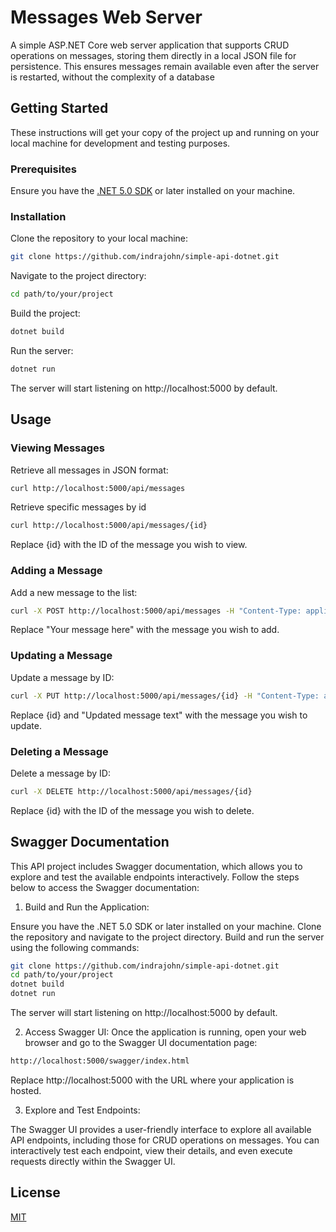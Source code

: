# Messages Web Server



A simple ASP.NET Core web server application that supports CRUD operations on messages, storing them directly in a local JSON file for persistence. This ensures messages remain available even after the server is restarted, without the complexity of a database

## Getting Started

These instructions will get your copy of the project up and running on your local machine for development and testing purposes.

### Prerequisites

Ensure you have the [.NET 5.0 SDK](https://dotnet.microsoft.com/download/dotnet/5.0) or later installed on your machine.

### Installation

Clone the repository to your local machine:

```bash
git clone https://github.com/indrajohn/simple-api-dotnet.git
```
Navigate to the project directory:

```bash
cd path/to/your/project
```
Build the project:
```bash
dotnet build
```
Run the server:
```bash
dotnet run
```

The server will start listening on http://localhost:5000 by default.
## Usage
### Viewing Messages
Retrieve all messages in JSON format:
```bash
curl http://localhost:5000/api/messages
```
Retrieve specific messages by id
```bash
curl http://localhost:5000/api/messages/{id}
```
Replace {id} with the ID of the message you wish to view.

### Adding a Message
Add a new message to the list:
```bash
curl -X POST http://localhost:5000/api/messages -H "Content-Type: application/json" -d "{\"text\":\"Your message here\"}"
```
Replace "Your message here" with the message you wish to add.

### Updating a Message

Update a message by ID:

```bash
curl -X PUT http://localhost:5000/api/messages/{id} -H "Content-Type: application/json" -d "{\"text\":\"Updated message text\"}"
```
Replace {id} and "Updated message text" with the message you wish to update.

### Deleting a Message

Delete a message by ID:

```bash
curl -X DELETE http://localhost:5000/api/messages/{id}
```
Replace {id} with the ID of the message you wish to delete.


## Swagger Documentation

This API project includes Swagger documentation, which allows you to explore and test the available endpoints interactively. Follow the steps below to access the Swagger documentation:

1. Build and Run the Application:


Ensure you have the .NET 5.0 SDK or later installed on your machine. Clone the repository and navigate to the project directory. Build and run the server using the following commands:
```bash
git clone https://github.com/indrajohn/simple-api-dotnet.git
cd path/to/your/project
dotnet build
dotnet run
```

The server will start listening on http://localhost:5000 by default.

2. Access Swagger UI:
Once the application is running, open your web browser and go to the Swagger UI documentation page:
```bash
http://localhost:5000/swagger/index.html
```
Replace http://localhost:5000 with the URL where your application is hosted.

3. Explore and Test Endpoints:



The Swagger UI provides a user-friendly interface to explore all available API endpoints, including those for CRUD operations on messages. You can interactively test each endpoint, view their details, and even execute requests directly within the Swagger UI.

## License

[MIT](https://choosealicense.com/licenses/mit/)

